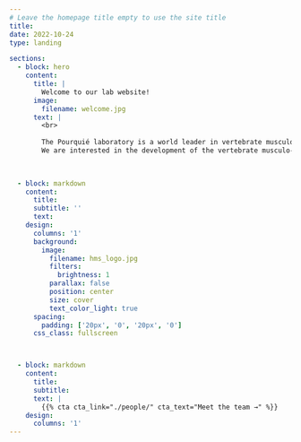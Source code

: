 ```yaml
---
# Leave the homepage title empty to use the site title
title:
date: 2022-10-24
type: landing

sections:
  - block: hero
    content:
      title: |
        Welcome to our lab website!
      image:
        filename: welcome.jpg
      text: |
        <br>
        
        The Pourquié laboratory is a world leader in vertebrate musculo-skeletal axis development, lead by [Olivier Pourquié](https://www.hsci.harvard.edu/people/olivier-pourqui%C3%A9-phd).
        We are interested in the development of the vertebrate musculo-skeletal axis. Using chicken and mouse embryos as model systems, we combine developmental biology and genomic approaches to study patterning and differentiation of the precursors of muscles and vertebrae.
  

  
  - block: markdown
    content:
      title:
      subtitle: ''
      text:
    design:
      columns: '1'
      background:
        image: 
          filename: hms_logo.jpg
          filters:
            brightness: 1
          parallax: false
          position: center
          size: cover
          text_color_light: true
      spacing:
        padding: ['20px', '0', '20px', '0']
      css_class: fullscreen



  - block: markdown
    content:
      title:
      subtitle:
      text: |
        {{% cta cta_link="./people/" cta_text="Meet the team →" %}}
    design:
      columns: '1'
---
```

